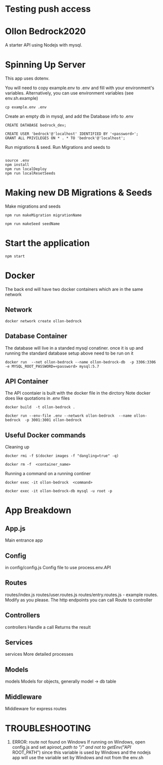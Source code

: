 # Testing push access
# Ollon Bedrock2020
A starter API using Nodejs with mysql.


# Spinning Up Server

This app uses dotenv.

You will need to copy example.env to .env and fill with your environment's variables. Alternatively, you can use environment variables (see env.sh.example)
```
cp example.env .env

```


Create an empty db in mysql, and add the Database info to .env
```
CREATE DATABASE bedrock_dev;

CREATE USER 'bedrock'@'localhost' IDENTIFIED BY '<password>';
GRANT ALL PRIVILEGES ON * . * TO 'bedrock'@'localhost';

```

Run migrations & seed.  Run Migrations and seeds to 
```

source .env
npm install
npm run localDeploy
npm run localResetSeeds

```

# Making new DB Migrations & Seeds
Make migrations and seeds
```
npm run makeMigration migrationName
```

```
npm run makeSeed seedName
```



# Start the application

```
npm start

```



# Docker

The back end will have two docker containers which are in the same network

##  Network
```
docker network create ollon-bedrock
```
## Database Container
The database will live in a standed mysql conatiner.  once it is up and running the standard database  setup above need to be run on it

```
docker run  --net ollon-bedrock --name ollon-bedrock-db  -p 3306:3306 -e MYSQL_ROOT_PASSWORD=<password> mysql:5.7

```
## API Container
The API coontaier is built with the docker file in the dirctory
Note docker does like quotations in .env files

```
docker build  -t ollon-bedrock .

docker run --env-file .env --network ollon-bedrock  --name ollon-bedrock  -p 3001:3001 ollon-bedrock 

```
## Useful Docker commands

Cleaning up 

```
docker rmi -f $(docker images -f "dangling=true" -q)

docker rm -f  <container_name>

```

Running a command on a running continer

```
docker exec -it ollon-bedrock  <command>

docker exec -it ollon-bedrock-db mysql -u root -p

```


# App Breakdown

## App.js
Main entrance app

## Config
in config/config.js
Config file to use process.env.API

## Routes
routes/index.js
routes/user.routes.js
routes/entry.routes.js - example routes. Modify as you please.
The http endpoints you can call
Route to controller

## Controllers
controllers
Handle a call
Returns the result

## Services
services
More detailed processes

## Models
models
Models for objects, generally model -> db table

## Middleware
Middleware for express routes




# TROUBLESHOOTING

1. ERROR: route not found on Windows
   If running on Windows, open config.js and set api*root_path to "/" and not to getEnv("API*
   ROOT_PATH") since this variable is used by Windows and the nodejs app will use the variable set by Windows and not from the env.sh

